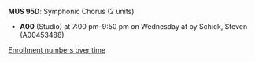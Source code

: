 **MUS 95D**: Symphonic Chorus (2 units)

- **A00** (Studio) at 7:00 pm–9:50 pm on Wednesday at   by Schick, Steven (A00453488)

[Enrollment numbers over time](./MUS95D.tsv)
